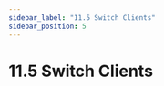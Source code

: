 ```yaml
---
sidebar_label: "11.5 Switch Clients"
sidebar_position: 5
---
```


# 11.5 Switch Clients

<!--TODO:-->
